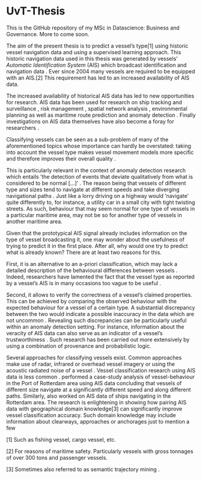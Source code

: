 # UvT-Thesis
This is the GitHub repository of my MSc in Datascience: Business and Governance. More to come soon.

The aim of the present thesis is to predict a vessel’s type[1] using historic vessel navigation data and using a supervised learning approach. This historic navigation data used in this thesis was generated by vessels’ *Automatic Identification System* (AIS) which broadcast identification and navigation data . Ever since 2004 many vessels are required to be equipped with an AIS.[2] This requirement has led to an increased availability of AIS data.

The increased availability of historical AIS data has led to new opportunities for research. AIS data has been used for research on ship tracking and surveillance , risk management , spatial network analysis , environmental planning as well as maritime route prediction and anomaly detection . Finally investigations on AIS data themselves have also become a foray for researchers .

Classifying vessels can be seen as a sub-problem of many of the aforementioned topics whose importance can hardly be overstated: taking into account the vessel type makes vessel movement models more specific and therefore improves their overall quality .

This is particularly relevant in the context of anomaly detection research which entails ’the detection of events that deviate qualitatively from what is considered to be normal \[...\]’ . The reason being that vessels of different type and sizes tend to navigate at different speeds and take diverging navigational paths . Just like a lorry driving on a highway would ’navigate’ quite differently to, for instance, a utility car in a small city with tight twisting streets. As such, behaviour that may seem normal for one type of vessels in a particular maritime area, may not be so for another type of vessels in another maritime area.

Given that the prototypical AIS signal already includes information on the type of vessel broadcasting it, one may wonder about the usefulness of trying to predict it in the first place. After all, why would one try to predict what is already known? There are at least two reasons for this.

First, it is an alternative to an a-priori classification, which may lack a detailed description of the behavioural differences between vessels . Indeed, researchers have lamented the fact that the vessel type as reported by a vessel’s AIS is in many occasions too vague to be useful .

Second, it allows to verify the correctness of a vessel’s claimed properties. This can be achieved by comparing the observed behaviour with the expected behaviour for a vessel of a certain type. A substantial discrepancy between the two would indicate a possible inaccuracy in the data which are not uncommon . Revealing such discrepancies can be particularly useful within an anomaly detection setting. For instance, information about the veracity of AIS data can also serve as an indicator of a vessel’s trustworthiness . Such research has been carried out more extensively by using a combination of provenance and probabilistic logic.

Several approaches for classifying vessels exist. Common approaches make use of radar, infrared or overhead vessel imagery or using the acoustic radiated noise of a vessel . Vessel classification research using AIS data is less common . performed a case-study analysis of vessel-behaviour in the Port of Rotterdam area using AIS data concluding that vessels of different size navigate at a significantly different speed and along different paths. Similarly, also worked on AIS data of ships navigating in the Rotterdam area. The research is enlightening in showing how pairing AIS data with geographical domain knowledge[3] can significantly improve vessel classification accuracy. Such domain knowledge may include information about clearways, approaches or anchorages just to mention a few

[1] Such as fishing vessel, cargo vessel, etc.

[2] For reasons of maritime safety. Particularly vessels with gross tonnages of over 300 tons and passenger vessels.

[3] Sometimes also referred to as semantic trajectory mining .


